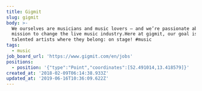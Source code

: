```yaml
---
title: Gigmit
slug: gigmit
body: >-
  We ourselves are musicians and music lovers – and we’re passionate about our
  mission to change the live music industry.Here at gigmit, our goal is to get
  talented artists where they belong: on stage! #music
tags:
  - music
job_board_url: 'https://www.gigmit.com/en/jobs'
positions:
  - position: '{"type":"Point","coordinates":[52.491014,13.418579]}'
created_at: '2018-02-09T06:14:38.933Z'
updated_at: '2019-06-16T10:36:09.622Z'
---
```


